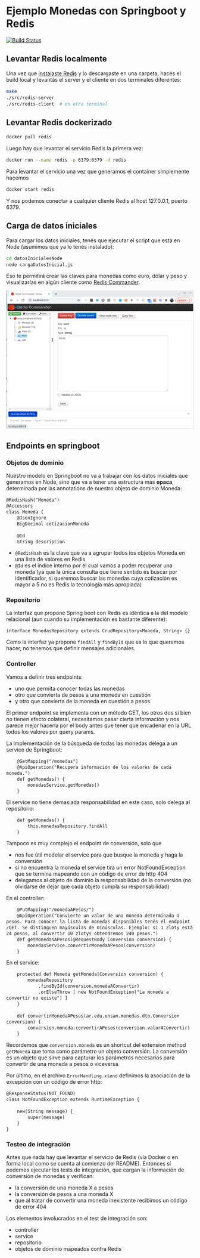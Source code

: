 # Ejemplo Monedas con Springboot y Redis

[![Build Status](https://travis-ci.com/uqbar-project/eg-monedas-springboot-redis.svg?branch=master)](https://travis-ci.com/uqbar-project/eg-monedas-springboot-redis)

## Levantar Redis localmente

Una vez que [instalaste Redis](https://redis.io/download) y lo descargaste en una carpeta, hacés el build local y levantás el server y el cliente en dos terminales diferentes:

```bash
make
./src/redis-server
./src/redis-client  # en otra terminal
```

## Levantar Redis dockerizado

```bash
docker pull redis
```

Luego hay que levantar el servicio Redis la primera vez:

```bash
docker run --name redis -p 6379:6379 -d redis
```

Para levantar el servicio una vez que generamos el container simplemente hacemos

```bash
docker start redis
```

Y nos podemos conectar a cualquier cliente Redis al host 127.0.0.1, puerto 6379.

## Carga de datos iniciales

Para cargar los datos iniciales, tenés que ejecutar el script que está en Node (asumimos que ya lo tenés instalado):

```bash
cd datosInicialesNode
node cargaDatosInicial.js 
```

Eso te permitirá crear las claves para monedas como euro, dólar y peso y visualizarlas en algún cliente como [Redis Commander](https://github.com/joeferner/redis-commander).

![Redis Commander](./images/redisCommander.gif)

## Endpoints en springboot

### Objetos de dominio

Nuestro modelo en Springboot no va a trabajar con los datos iniciales que generamos en Node, sino que va a tener una estructura más **opaca**, determinada por las annotations de nuestro objeto de dominio Moneda:

```xtend
@RedisHash("Moneda")
@Accessors
class Moneda {
	@JsonIgnore
	BigDecimal cotizacionMoneda
	
	@Id
	String descripcion
```

- `@RedisHash` es la clave que va a agrupar todos los objetos Moneda en una lista de valores en Redis
- `@Id` es el índice interno por el cual vamos a poder recuperar una moneda (ya que la única consulta que tiene sentido es buscar por identificador, si queremos buscar las monedas cuya cotización es mayor a 5 no es Redis la tecnología más apropiada)

### Repositorio

La interfaz que propone Spring boot con Redis es idéntica a la del modelo relacional (aun cuando su implementación es bastante diferente):

```xtend
interface MonedasRepository extends CrudRepository<Moneda, String> {}
```

Como la interfaz ya propone `findAll` y `findById` que es lo que queremos hacer, no tenemos que definir mensajes adicionales.

### Controller

Vamos a definir tres endpoints:

- uno que permita conocer todas las monedas
- otro que convierta de pesos a una moneda en cuestión
- y otro que convierta de la moneda en cuestión a pesos

El primer endpoint se implementa con un método GET, los otros dos si bien no tienen efecto colateral, necesitamos pasar cierta información y nos parece mejor hacerla por el body antes que tener que encadenar en la URL todos los valores por query params.

La implementación de la búsqueda de todas las monedas delega a un service de Springboot:

```xtend
	@GetMapping("/monedas")
	@ApiOperation("Recupera información de los valores de cada moneda.")
	def getMonedas() {
		monedasService.getMonedas()
	}
```

El service no tiene demasiada responsabilidad en este caso, solo delega al repositorio:

```xtend
	def getMonedas() {
		this.monedasRepository.findAll
	}
```

Tampoco es muy complejo el endpoint de conversión, solo que

- nos fue útil modelar el service para que busque la moneda y haga la conversión
- si no encuentra la moneda el service tira un error NotFoundException que se termina mapeando con un código de error de http 404
- delegamos al objeto de dominio la responsabilidad de la conversión (no olvidarse de dejar que cada objeto cumpla su responsabilidad)

En el controller:

```xtend
	@PutMapping("/monedaAPesos/")
	@ApiOperation("Convierte un valor de una moneda determinada a pesos. Para conocer la lista de monedas disponibles tenés el endpoint /GET. Se distinguen mayúsculas de minúsculas. Ejemplo: si 1 zloty está 24 pesos, al convertir 10 zlotys obtendremos 240 pesos.")
	def getMonedasAPesos(@RequestBody Conversion conversion) {
		monedasService.convertirMonedaAPesos(conversion)
	}
```

En el service:

```xtend
	protected def Moneda getMoneda(Conversion conversion) {
		monedasRepository
			.findById(conversion.monedaAConvertir)
			.orElseThrow [ new NotFoundException("La moneda a convertir no existe") ]
	}
	
	def convertirMonedaAPesos(ar.edu.unsam.monedas.dto.Conversion conversion) {
		conversion.moneda.convertirAPesos(conversion.valorAConvertir)
	}
```

Recordemos que `conversion.moneda` es un shortcut del extension method `getMoneda` que toma como parámetro un objeto conversión. La conversión es un objeto que sirve para capturar los parámetros necesarios para convertir de una moneda a pesos o viceversa.

Por último, en el archivo `ErrorHandling.xtend` definimos la asociación de la excepción con un código de error http:

```xtend
@ResponseStatus(NOT_FOUND)
class NotFoundException extends RuntimeException {

	new(String message) {
		super(message)
	}
}
```


### Testeo de integración

Antes que nada hay que levantar el servicio de Redis (vía Docker o en forma local como se cuenta al comienzo del README). Entonces sí podemos ejecutar los tests de integración, que cargan la información de conversión de monedas y verifican:

- la conversión de una moneda X a pesos
- la conversión de pesos a una moneda X
- que al tratar de convertir una moneda inexistente recibimos un código de error 404

Los elementos involucrados en el test de integración son:

- controller
- service
- repositorio
- objetos de dominio mapeados contra Redis
